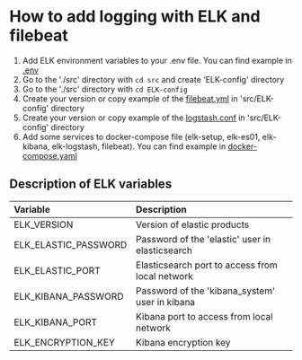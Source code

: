 # How to add logging with ELK and filebeat

1. Add ELK environment variables to your .env file. You can find example in [.env](Docker%20examples%2FApplication%20%2B%20Database%20%2B%20ELK%2F.env)
2. Go to the './src' directory with ``cd src`` and create 'ELK-config' directory
3. Go to the './src' directory with ``cd ELK-config``
4. Create your version or copy example of the [filebeat.yml](Docker%20examples%2FApplication%20%2B%20Database%20%2B%20ELK%2FELK-config%2Ffilebeat.yml) in 'src/ELK-config' directory
5. Create your version or copy example of the [logstash.conf](Docker%20examples%2FApplication%20%2B%20Database%20%2B%20ELK%2FELK-config%2Flogstash.conf) in 'src/ELK-config' directory
6. Add some services to docker-compose file (elk-setup, elk-es01, elk-kibana, elk-logstash, filebeat). You can find example in [docker-compose.yaml](Docker%20examples%2FApplication%20%2B%20Database%20%2B%20ELK%2Fdocker-compose.yaml)

<!--Environment-->
## Description of ELK variables

| Variable             | Description                                     |
|:---------------------|:------------------------------------------------|
| ELK_VERSION          | Version of elastic products                     |
| ELK_ELASTIC_PASSWORD | Password of the 'elastic' user in elasticsearch |
| ELK_ELASTIC_PORT     | Elasticsearch port to access from local network |
| ELK_KIBANA_PASSWORD  | Password of the 'kibana_system' user in kibana  |
| ELK_KIBANA_PORT      | Kibana port to access from local network        |
| ELK_ENCRYPTION_KEY   | Kibana encryption key                           |
